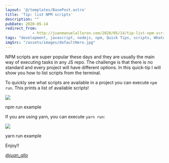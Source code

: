 ```yaml
---
layout: '@/templates/BasePost.astro'
title: 'Tip: list NPM scripts'
description: ""
pubDate: 2020-05-14
redirect_from: 
            - http://juanmanuelalloron.com/2020/05/14/tip-list-npm-scripts/
tags: "development, javascript, nodejs, npm, Quick Tips, scripts, Whatever, yarn"
imgSrc: "/assets/images/defaultHero.jpg"
---
```

NPM scripts are super popular these days and they are usually the main way of executing tasks in any JS repo. The challenge is that there is no standard and every project will have different options. In this quick-tip I will show you how to list scripts from the terminal.

To quickly see what scripts are available in a project you can execute `npm run`. This prints a list of available scripts!

![](/assets/images/post/2020-05-npm-run.gif)

npm run example

If you are using yarn, you can execute `yarn run`:

![](/assets/images/post/2020-05-yarn-run.gif)

yarn run example

Enjoy!!

_[@juan_allo](https://twitter.com/juan_allo)_
